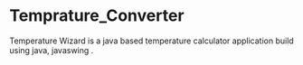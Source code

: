# Temprature_Converter
Temperature Wizard is a java based temperature calculator application build using java, javaswing .

